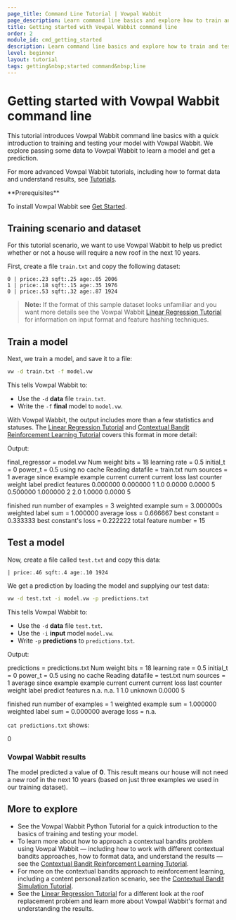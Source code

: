 ```yaml
---
page_title: Command Line Tutorial | Vowpal Wabbit
page_description: Learn command line basics and explore how to train and test your models with Vowpal Wabbit.
title: Getting started with Vowpal Wabbit command line
order: 2
module_id: cmd_getting_started
description: Learn command line basics and explore how to train and test your models with Vowpal Wabbit.
level: beginner
layout: tutorial
tags: getting&nbsp;started command&nbsp;line
---
```


# Getting started with Vowpal Wabbit command line

This tutorial introduces Vowpal Wabbit command line basics with a quick introduction to training and testing your model with Vowpal Wabbit. We explore passing some data to Vowpal Wabbit to learn a model and get a prediction.

For more advanced Vowpal Wabbit tutorials, including how to format data and understand results, see [Tutorials](../tutorials.html).

<div class="prerequisites" markdown="1">
**Prerequisites**

To install Vowpal Wabbit see [Get Started](../start.html).
</div>

## Training scenario and dataset

For this tutorial scenario, we want to use Vowpal Wabbit to help us predict whether or not a house will require a new roof in the next 10 years.

First, create a file `train.txt` and copy the following dataset:

```
0 | price:.23 sqft:.25 age:.05 2006
1 | price:.18 sqft:.15 age:.35 1976
0 | price:.53 sqft:.32 age:.87 1924
```

>**Note:** If the format of this sample dataset looks unfamiliar and you want more details see the Vowpal Wabbit [Linear Regression Tutorial](getting_started.html#a-first-data-set) for information on input format and feature hashing techniques.

## Train a model

Next, we train a model, and save it to a file:

```sh
vw -d train.txt -f model.vw
```

This tells Vowpal Wabbit to:

- Use the `-d` **data** file `train.txt`.
- Write the `-f` **final** model to `model.vw`.

With Vowpal Wabbit, the output includes more than a few statistics and statuses. The [Linear Regression Tutorial](getting_started.html#vws-diagnostic-information) and [Contextual Bandit Reinforcement Learning Tutorial](contextual_bandits.html) covers this format in more detail:

Output:

<div class="output" markdown="1">
final_regressor = model.vw
Num weight bits = 18
learning rate = 0.5
initial_t = 0
power_t = 0.5
using no cache
Reading datafile = train.txt
num sources = 1
average  since         example        example  current  current  current
loss     last          counter         weight    label  predict features
0.000000 0.000000            1            1.0   0.0000   0.0000        5
0.500000 1.000000            2            2.0   1.0000   0.0000        5

finished run
number of examples = 3
weighted example sum = 3.000000s
weighted label sum = 1.000000
average loss = 0.666667
best constant = 0.333333
best constant's loss = 0.222222
total feature number = 15
</div>

## Test a model

Now, create a file called `test.txt` and copy this data:

```
| price:.46 sqft:.4 age:.10 1924
```

We get a prediction by loading the model and supplying our test data:

```sh
vw -d test.txt -i model.vw -p predictions.txt
```
This tells Vowpal Wabbit to:

- Use the `-d` **data** file `test.txt`.
- Use the `-i` **input** model `model.vw`.
- Write `-p` **predictions** to `predictions.txt`.

Output:

<div class="output" markdown="1">
predictions = predictions.txt
Num weight bits = 18
learning rate = 0.5
initial_t = 0
power_t = 0.5
using no cache
Reading datafile = test.txt
num sources = 1
average  since         example        example  current  current  current
loss     last          counter         weight    label  predict features
    n.a.     n.a.            1            1.0  unknown   0.0000        5

finished run
number of examples = 1
weighted example sum = 1.000000
weighted label sum = 0.000000
average loss = n.a.
</div>

`cat predictions.txt` shows:

<div class="output" markdown="1">
0
</div>

### Vowpal Wabbit results
The model predicted a value of **0**. This result means our house will not need a new roof in the next 10 years (based on just three examples we used in our training dataset).

## More to explore

- See the Vowpal Wabbit Python Tutorial for a quick introduction to the basics of training and testing your model.
- To learn more about how to approach a contextual bandits problem using Vowpal Wabbit — including how to  work with different contextual bandits approaches, how to format data, and understand the results — see the [Contextual Bandit Reinforcement Learning Tutorial](contextual_bandits.html).
- For more on the contextual bandits approach to reinforcement learning, including a content personalization scenario, see the [Contextual Bandit Simulation Tutorial](cb_simulation.html).
- See the [Linear Regression Tutorial](getting_started.html) for a different look at the roof replacement problem and learn more about Vowpal Wabbit's format and understanding the results.
